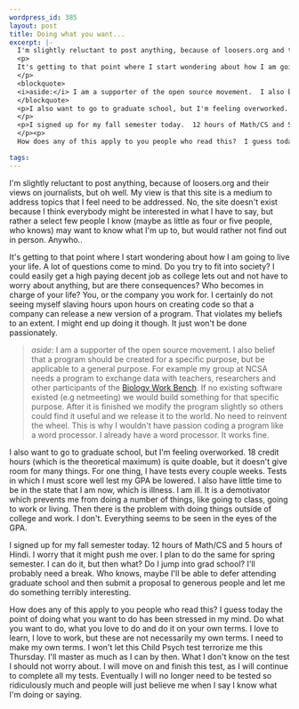 ```yaml
--- 
wordpress_id: 385
layout: post
title: Doing what you want...
excerpt: |-
  I'm slightly reluctant to post anything, because of loosers.org and their views on journalists, but oh well.  My view is that this site is a medium to address topics that I feel need to be addressed.  No, the site doesn't exist because I think everybody might be interested in what I have to say, but rather a select few people I know (maybe as little as four or five people, who knows) may want to know what I'm up to, but would rather not find out in person.  Anywho..
  <p>
  It's getting to that point where I start wondering about how I am going to live your life.  A lot of questions come to mind.  Do you try to fit into society?  I could easily get a high paying decent job as college lets out and not have to worry about anything, but are there consequences?  Who becomes in charge of your life?  You, or the company you work for.  I certainly do not seeing myself slaving hours upon hours on creating code so that a company can release a new version of a program.  That violates my beliefs to an extent.  I might end up doing it though.  It just won't be done passionately.
  </p>
  <blockquote>
  <i>aside:</i> I am a supporter of the open source movement.  I also belief that a program should be created for a specific purpose, but be applicable to a general purpose.  For example my group at NCSA needs a program to exchange data with teachers, researchers and other participants of the <a href="http://bioweb.ncsa.uiuc.edu/">Biology Work Bench</a>.  If no existing software existed (e.g netmeeting) we would build something for that specific purpose.  After it is finished we modify the program slightly so others could find it useful and we release it to the world.  No need to reinvent the wheel.  This is why I wouldn't have passion coding a program like a word processor.  I already have a word processor.  It works fine.
  </blockquote>
  <p>I also want to go to graduate school, but I'm feeling overworked.  18 credit hours (which is the theoretical maximum) is quite doable, but it doesn't give room for many things.  For one thing, I have tests every couple weeks.  Tests in which I must score well lest my GPA be lowered.  I also have little time to be in the state that I am now, which is illness.  I am ill.  It is a demotivator which prevents me from doing a number of things, like going to class, going to work or living.  Then there is the problem with doing things outside of college and work.  I don't.  Everything seems to be seen in the eyes of the GPA.
  </p>
  <p>I signed up for my fall semester today.  12 hours of Math/CS and 5 hours of Hindi.  I worry that it might push me over.  I plan to do the same for spring semester.  I can do it, but then what?  Do I jump into grad school?  I'll probably need a break.  Who knows, maybe I'll be able to defer attending graduate school and then submit a proposal to generous people and let me do something terribly interesting.
  </p><p>
  How does any of this apply to you people who read this?  I guess today the point of doing what you want to do has been stressed in my mind.  Do what you want to do, what you love to do and do it on your own terms.  I love to learn, I love to work, but these are not necessarily my own terms.  I need to make my own terms.  I won't let this Child Psych test terrorize me this Thursday.  I'll master as much as I can by then.  What I don't know on the test I should not worry about.  I will move on and finish this test, as I will continue to complete all my tests.  Eventually I will no longer need to be tested so ridiculously much and people will just believe me when I say I know what I'm doing or saying.</p>

tags: 
---
```


I'm slightly reluctant to post anything, because of loosers.org and their views on journalists, but oh well.  My view is that this site is a medium to address topics that I feel need to be addressed.  No, the site doesn't exist because I think everybody might be interested in what I have to say, but rather a select few people I know (maybe as little as four or five people, who knows) may want to know what I'm up to, but would rather not find out in person.  Anywho..
<p>
It's getting to that point where I start wondering about how I am going to live your life.  A lot of questions come to mind.  Do you try to fit into society?  I could easily get a high paying decent job as college lets out and not have to worry about anything, but are there consequences?  Who becomes in charge of your life?  You, or the company you work for.  I certainly do not seeing myself slaving hours upon hours on creating code so that a company can release a new version of a program.  That violates my beliefs to an extent.  I might end up doing it though.  It just won't be done passionately.
</p>
<blockquote>
<i>aside:</i> I am a supporter of the open source movement.  I also belief that a program should be created for a specific purpose, but be applicable to a general purpose.  For example my group at NCSA needs a program to exchange data with teachers, researchers and other participants of the <a href="http://bioweb.ncsa.uiuc.edu/">Biology Work Bench</a>.  If no existing software existed (e.g netmeeting) we would build something for that specific purpose.  After it is finished we modify the program slightly so others could find it useful and we release it to the world.  No need to reinvent the wheel.  This is why I wouldn't have passion coding a program like a word processor.  I already have a word processor.  It works fine.
</blockquote>
<p>I also want to go to graduate school, but I'm feeling overworked.  18 credit hours (which is the theoretical maximum) is quite doable, but it doesn't give room for many things.  For one thing, I have tests every couple weeks.  Tests in which I must score well lest my GPA be lowered.  I also have little time to be in the state that I am now, which is illness.  I am ill.  It is a demotivator which prevents me from doing a number of things, like going to class, going to work or living.  Then there is the problem with doing things outside of college and work.  I don't.  Everything seems to be seen in the eyes of the GPA.
</p>
<p>I signed up for my fall semester today.  12 hours of Math/CS and 5 hours of Hindi.  I worry that it might push me over.  I plan to do the same for spring semester.  I can do it, but then what?  Do I jump into grad school?  I'll probably need a break.  Who knows, maybe I'll be able to defer attending graduate school and then submit a proposal to generous people and let me do something terribly interesting.
</p><p>
How does any of this apply to you people who read this?  I guess today the point of doing what you want to do has been stressed in my mind.  Do what you want to do, what you love to do and do it on your own terms.  I love to learn, I love to work, but these are not necessarily my own terms.  I need to make my own terms.  I won't let this Child Psych test terrorize me this Thursday.  I'll master as much as I can by then.  What I don't know on the test I should not worry about.  I will move on and finish this test, as I will continue to complete all my tests.  Eventually I will no longer need to be tested so ridiculously much and people will just believe me when I say I know what I'm doing or saying.</p>
